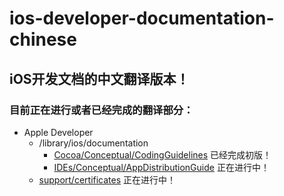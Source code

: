 # ios-developer-documentation-chinese

## iOS开发文档的中文翻译版本！

### 目前正在进行或者已经完成的翻译部分：

- Apple Developer
  - /library/ios/documentation
    - [Cocoa/Conceptual/CodingGuidelines](https://github.com/ifeegoo/ios-developer-documentation-chinese/tree/master/developer.apple.com/library/ios/documentation/Cocoa/Conceptual/CodingGuidelines) 已经完成初版！
    - [IDEs/Conceptual/AppDistributionGuide](https://github.com/ifeegoo/ios-developer-documentation-chinese/tree/master/developer.apple.com/library/ios/documentation/IDEs/Conceptual/AppDistributionGuide) 正在进行中！
  - [support/certificates](https://github.com/ifeegoo/ios-developer-documentation-chinese/tree/master/developer.apple.com/support/certificates) 正在进行中！
